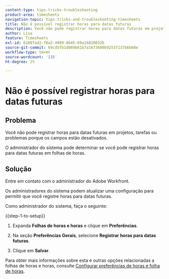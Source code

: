 ```yaml
---
content-type: tips-tricks-troubleshooting
product-area: timesheets
navigation-topic: tips-tricks-and-troubleshooting-timesheets
title: Não é possível registrar horas para datas futuras
description: Você não pode registrar horas para datas futuras em projetos, tarefas ou problemas porque os campos estão desativados.
author: Lisa
feature: Timesheets
exl-id: 6108fad2-f0a2-4989-8645-69a16820032b
source-git-commit: 69cd5fb1d089b81b7a1673609b92537137b6b68e
workflow-type: tm+mt
source-wordcount: '135'
ht-degree: 2%

---
```


# Não é possível registrar horas para datas futuras

## Problema

Você não pode registrar horas para datas futuras em projetos, tarefas ou problemas porque os campos estão desativados.

O administrador do sistema pode determinar se você pode registrar horas para datas futuras em folhas de horas.

## Solução

Entre em contato com o administrador do Adobe Workfront.

Os administradores do sistema podem atualizar uma configuração para permitir que você registre horas para datas futuras.

Como administrador do sistema, faça o seguinte:

{{step-1-to-setup}}

1. Expanda **Folhas de horas e horas** e clique em **Preferências**.

1. Na seção **Preferências Gerais**, selecione **Registrar horas para datas futuras**.

1. Clique em **Salvar**.

Para obter mais informações sobre esta e outras opções relacionadas a folhas de horas e horas, consulte [Configurar preferências de horas e folha de horas](../../administration-and-setup/set-up-workfront/configure-timesheets-schedules/timesheet-and-hour-preferences.md).
